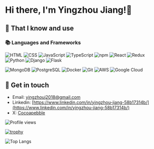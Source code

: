 # Hi there, I'm Yingzhou Jiang!👋

## 🧠 That I know and use

### 📚 Languages and Frameworks

![HTML](https://img.shields.io/badge/-HTML5-E34F26?style=flat&logo=html5&logoColor=white) ![CSS](https://img.shields.io/badge/-CSS3-1572B6?style=flat&logo=css3) ![JavaScript](https://img.shields.io/badge/-JavaScript-black?style=flat&logo=javascript) ![TypeScript](https://img.shields.io/badge/-TypeScript-007ACC?style=flat&logo=typescript) ![npm](https://img.shields.io/badge/-npm-CB3837?style=flat&logo=npm)
![React](https://img.shields.io/badge/-React-black?style=flat&logo=react) ![Redux](https://img.shields.io/badge/-Redux-764ABC?style=flat&logo=redux)
![Python](https://img.shields.io/badge/-Python-3776AB?style=flat&logo=python&logoColor=white) ![Django](https://img.shields.io/badge/-Django-092E20?style=flat&logo=django) ![Flask](https://img.shields.io/badge/-Flask-000000?style=flat&logo=flask)

![MongoDB](https://img.shields.io/badge/-MongoDB-black?style=flat&logo=mongodb) ![PostgreSQL](https://img.shields.io/badge/-PostgreSQL-336791?style=flat&logo=postgresql)
![Docker](https://img.shields.io/badge/-Docker-black?style=flat&logo=docker) ![Git](https://img.shields.io/badge/-Git-black?style=flat&logo=git)
![AWS](https://img.shields.io/badge/-AWS-232F3E?style=flat&logo=amazon-aws) ![Google Cloud](https://img.shields.io/badge/Google%20Cloud-black?style=flat&logo=google-cloud)

## 🔗 Get in touch

- Email: [yingzhouj2018@gmail.com](yingzhouj2018@gmail.com)
- Linkedin: [https://www.linkedin.com/in/yingzhou-jiang-58b17314b/](https://www.linkedin.com/in/yingzhou-jiang-58b17314b/)
- X: [Cocoapebble](https://twitter.com/YingzhouJiang)

![Profile views](https://komarev.com/ghpvc/?username=CocoaPebble&style=flat-square&base=156)

[![trophy](https://github-profile-trophy.vercel.app/?username=CocoaPebble)](https://github.com/ryo-ma/github-profile-trophy)

![Top Langs](https://github-readme-stats.vercel.app/api/top-langs/?username=CocoaPebble&layout=compact&hide=Jupyter%20Notebook)

<!-- [![Harlok's WakaTime stats](https://github-readme-stats.vercel.app/api/wakatime?username=CocoaPebble)] -->

<!-- [![Yingzhou GitHub stats](https://github-readme-stats.vercel.app/api?username=CocoaPebble&show_icons=true)] -->
